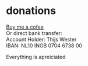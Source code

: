 # donations 
[Buy me a cofee](https://buymeacoffee.com/user1813081420)  
Or direct bank transfer:  
Account Holder: Thijs Wester  
IBAN: NL10 INGB 0704 6738 00

Everything is apreiciated
